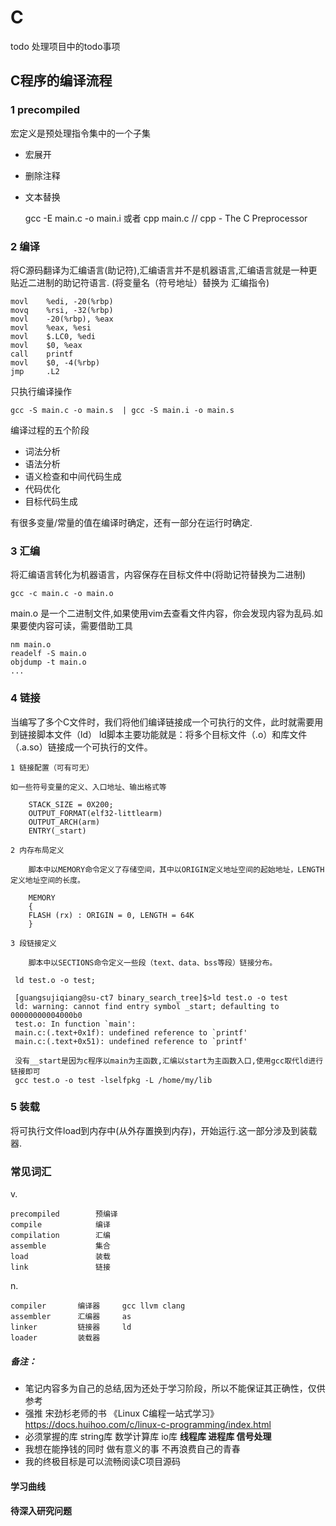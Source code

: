 # C

todo 处理项目中的todo事项

## C程序的编译流程

### 1  precompiled

宏定义是预处理指令集中的一个子集 

 - 宏展开
 - 删除注释
 - 文本替换
    
    gcc -E main.c -o main.i
    或者 cpp main.c   // cpp - The C Preprocessor

### 2   编译

将C源码翻译为汇编语言(助记符),汇编语言并不是机器语言,汇编语言就是一种更贴近二进制的助记符语言.
(将变量名（符号地址）替换为 汇编指令)
    
    movl    %edi, -20(%rbp)
    movq    %rsi, -32(%rbp)
    movl    -20(%rbp), %eax
    movl    %eax, %esi
    movl    $.LC0, %edi
    movl    $0, %eax
    call    printf
    movl    $0, -4(%rbp)
    jmp     .L2
    
只执行编译操作
    
    gcc -S main.c -o main.s  | gcc -S main.i -o main.s
    
编译过程的五个阶段
    
 - 词法分析
 - 语法分析
 - 语义检查和中间代码生成
 - 代码优化
 - 目标代码生成

有很多变量/常量的值在编译时确定，还有一部分在运行时确定.

### 3 汇编

将汇编语言转化为机器语言，内容保存在目标文件中(将助记符替换为二进制)

    gcc -c main.c -o main.o
   
main.o 是一个二进制文件,如果使用vim去查看文件内容，你会发现内容为乱码.如果要使内容可读，需要借助工具
    
    nm main.o
    readelf -S main.o
    objdump -t main.o
    ...

### 4 链接

当编写了多个C文件时，我们将他们编译链接成一个可执行的文件，此时就需要用到链接脚本文件（ld）
ld脚本主要功能就是：将多个目标文件（.o）和库文件（.a\.so）链接成一个可执行的文件。

    1 链接配置（可有可无）

    如一些符号变量的定义、入口地址、输出格式等

        STACK_SIZE = 0X200;
        OUTPUT_FORMAT(elf32-littlearm)
        OUTPUT_ARCH(arm)
        ENTRY(_start)

    2 内存布局定义

        脚本中以MEMORY命令定义了存储空间，其中以ORIGIN定义地址空间的起始地址，LENGTH定义地址空间的长度。

        MEMORY
        {
        FLASH (rx) : ORIGIN = 0, LENGTH = 64K
        }

    3 段链接定义

        脚本中以SECTIONS命令定义一些段（text、data、bss等段）链接分布。

     ld test.o -o test;

     [guangsujiqiang@su-ct7 binary_search_tree]$>ld test.o -o test
     ld: warning: cannot find entry symbol _start; defaulting to 00000000004000b0
     test.o: In function `main':
     main.c:(.text+0x1f): undefined reference to `printf'
     main.c:(.text+0x51): undefined reference to `printf'

     没有__start是因为c程序以main为主函数,汇编以start为主函数入口,使用gcc取代ld进行链接即可
     gcc test.o -o test -lselfpkg -L /home/my/lib


### 5   装载

将可执行文件load到内存中(从外存置换到内存)，开始运行.这一部分涉及到装载器.

### 常见词汇

v.

    precompiled        预编译
    compile            编译
    compilation        汇编
    assemble           集合
    load               装载
    link               链接

n.

    compiler       编译器     gcc llvm clang
    assembler      汇编器     as 
    linker         链接器     ld
    loader         装载器


##### 备注：

 - 笔记内容多为自己的总结,因为还处于学习阶段，所以不能保证其正确性，仅供参考
 - 强推 宋劲杉老师的书 《Linux C编程一站式学习》 https://docs.huihoo.com/c/linux-c-programming/index.html
 - 必须掌握的库 string库 数学计算库 io库 **线程库 进程库 信号处理**
 - 我想在能挣钱的同时 做有意义的事 不再浪费自己的青春 
 - 我的终极目标是可以流畅阅读C项目源码
 
#### 学习曲线
  
#### 待深入研究问题
   
